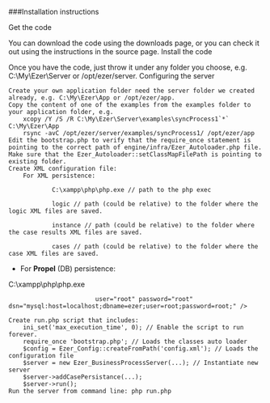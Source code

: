 ###Installation instructions

Get the code

You can download the code using the downloads page, or you can check it out using the instructions in the source page.
Install the code

Once you have the code, just throw it under any folder you choose, e.g. C:\My\Ezer\Server or /opt/ezer/server.
Configuring the server

    Create your own application folder need the server folder we created already, e.g. C:\My\Ezer\App or /opt/ezer/app.
    Copy the content of one of the examples from the examples folder to your application folder, e.g.
        xcopy /Y /S /R C:\My\Ezer\Server\examples\syncProcess1`*` C:\My\Ezer\App
        rsync -avC /opt/ezer/server/examples/syncProcess1/ /opt/ezer/app
    Edit the bootstrap.php to verify that the require_once statement is pointing to the correct path of engine/infra/Ezer_Autoloader.php file.
    Make sure that the Ezer_Autoloader::setClassMapFilePath is pointing to existing folder.
    Create XML configuration file:
        For XML persistence:

<config>

<phpExe>

                C:\xampp\php\php.exe // path to the php exec

</phpExe>

<logicPath>

                logic // path (could be relative) to the folder where the logic XML files are saved.

</logicPath>

<instancePath>

                instance // path (could be relative) to the folder where the case results XML files are saved.

</instancePath>

<casesPath>

                cases // path (could be relative) to the folder where the case XML files are saved.

</casesPath>

</config>

* For **Propel** (DB) persistence:

<config>

<phpExe>

C:\xampp\php\php.exe

</phpExe>

<database>

<datasources default="ezer">

<ezer adapter="mysql">

                            user="root" password="root" dsn="mysql:host=localhost;dbname=ezer;user=root;password=root;" />

</ezer>

<log ident="ezer" level="7" />

</datasources>

</database>

</config>

    Create run.php script that includes:
        ini_set('max_execution_time', 0); // Enable the script to run forever.
        require_once 'bootstrap.php'; // Loads the classes auto loader
        $config = Ezer_Config::createFromPath('config.xml'); // Loads the configuration file
        $server = new Ezer_BusinessProcessServer(...); // Instantiate new server
        $server->addCasePersistance(...);
        $server->run();
    Run the server from command line: php run.php

